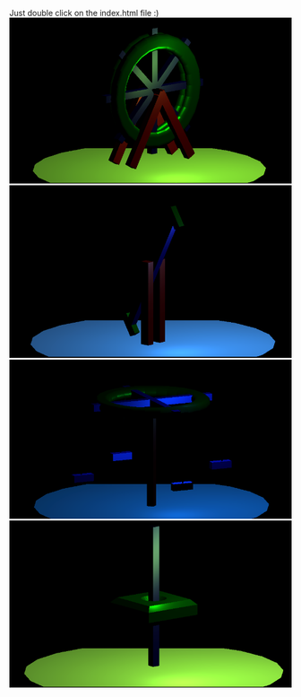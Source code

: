 Just double click on the index.html file :)
![Donme Dolap](screenshots/donme_dolap.png)
![Adrenalin](screenshots/adrenalin.png)
![Salıncak](screenshots/salincak.png)
![Serbest Düşüş](screenshots/serbest_dusus.png)
